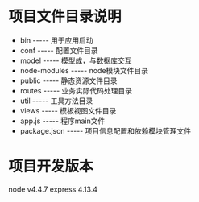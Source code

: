 # 项目文件目录说明
- bin           ----- 用于应用启动
- conf			----- 配置文件目录
- model			----- 模型成，与数据库交互
- node-modules	----- node模块文件目录
- public		----- 静态资源文件目录
- routes		----- 业务实际代码处理目录
- util			----- 工具方法目录
- views			----- 模板视图文件目录
- app.js		----- 程序main文件
- package.json ----- 项目信息配置和依赖模块管理文件



# 项目开发版本
node     v4.4.7
express  4.13.4
